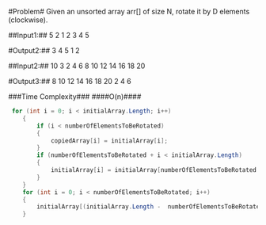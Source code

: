 #Problem#
Given an unsorted array arr[] of size N, rotate it by D elements (clockwise). 

##Input1:##
5 2
1 2 3 4 5

#Output2:##
3 4 5 1 2

##Input2:##
10 3
2 4 6 8 10 12 14 16 18 20

#Output3:##
8 10 12 14 16 18 20 2 4 6

###Time Complexity###
####O(n)####

```C#
 for (int i = 0; i < initialArray.Length; i++)
    {
        if (i < numberOfElementsToBeRotated)
        {
            copiedArray[i] = initialArray[i];
        }
        if (numberOfElementsToBeRotated + i < initialArray.Length)
        {
            initialArray[i] = initialArray[numberOfElementsToBeRotated + i];
        }
    }
    for (int i = 0; i < numberOfElementsToBeRotated; i++)
    {
        initialArray[(initialArray.Length -  numberOfElementsToBeRotated) + i] = copiedArray[i];
    }
```
